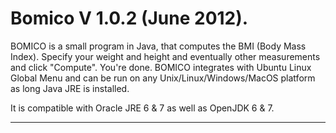 Bomico V 1.0.2 (June 2012).
======

BOMICO is a small program in Java, that computes the BMI (Body Mass Index).
Specify your weight and height and eventually other measurements and click "Compute". You're done.
BOMICO integrates with Ubuntu Linux Global Menu and can be run on any Unix/Linux/Windows/MacOS platform as long Java JRE is installed.

It is compatible with Oracle JRE 6 & 7 as well as OpenJDK 6 & 7.

-------------------------------


